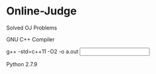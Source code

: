 # Online-Judge
Solved OJ Problems


GNU C++ Compiler

g++ -std=c++11 -O2 -o a.out <input file>


Python 2.7.9
